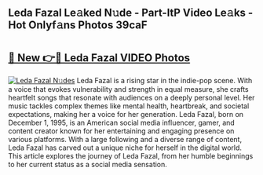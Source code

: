 ## Leda Fazal Le𝚊ked N𝚞de - Part-ltP Video Le𝚊ks - Hot Onlyf𝚊ns Photos 39caF

# <h2><a href="http://ab18353.deff.icu/?id=Leda+Fazal">🔗 New 👉🔴 Leda Fazal VIDEO Photos</a></h2>

[![Leda Fazal N𝚞des](https://i.imgur.com/rIISA9y.gif)](http://ab18353.deff.icu/?id=Leda+Fazal)
Leda Fazal is a rising star in the indie-pop scene. With a voice that evokes vulnerability and strength in equal measure, she crafts heartfelt songs that resonate with audiences on a deeply personal level. Her music tackles complex themes like mental health, heartbreak, and societal expectations, making her a voice for her generation. Leda Fazal, born on December 1, 1995, is an American social media influencer, gamer, and content creator known for her entertaining and engaging presence on various platforms. With a large following and a diverse range of content, Leda Fazal has carved out a unique niche for herself in the digital world. This article explores the journey of Leda Fazal, from her humble beginnings to her current status as a social media sensation.
